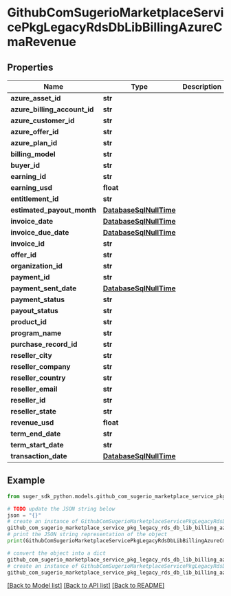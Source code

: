 # GithubComSugerioMarketplaceServicePkgLegacyRdsDbLibBillingAzureCmaRevenue


## Properties

Name | Type | Description | Notes
------------ | ------------- | ------------- | -------------
**azure_asset_id** | **str** |  | [optional] 
**azure_billing_account_id** | **str** |  | [optional] 
**azure_customer_id** | **str** |  | [optional] 
**azure_offer_id** | **str** |  | [optional] 
**azure_plan_id** | **str** |  | [optional] 
**billing_model** | **str** |  | [optional] 
**buyer_id** | **str** |  | [optional] 
**earning_id** | **str** |  | [optional] 
**earning_usd** | **float** |  | [optional] 
**entitlement_id** | **str** |  | [optional] 
**estimated_payout_month** | [**DatabaseSqlNullTime**](DatabaseSqlNullTime.md) |  | [optional] 
**invoice_date** | [**DatabaseSqlNullTime**](DatabaseSqlNullTime.md) |  | [optional] 
**invoice_due_date** | [**DatabaseSqlNullTime**](DatabaseSqlNullTime.md) |  | [optional] 
**invoice_id** | **str** |  | [optional] 
**offer_id** | **str** |  | [optional] 
**organization_id** | **str** |  | [optional] 
**payment_id** | **str** |  | [optional] 
**payment_sent_date** | [**DatabaseSqlNullTime**](DatabaseSqlNullTime.md) |  | [optional] 
**payment_status** | **str** |  | [optional] 
**payout_status** | **str** |  | [optional] 
**product_id** | **str** |  | [optional] 
**program_name** | **str** |  | [optional] 
**purchase_record_id** | **str** |  | [optional] 
**reseller_city** | **str** |  | [optional] 
**reseller_company** | **str** |  | [optional] 
**reseller_country** | **str** |  | [optional] 
**reseller_email** | **str** |  | [optional] 
**reseller_id** | **str** |  | [optional] 
**reseller_state** | **str** |  | [optional] 
**revenue_usd** | **float** |  | [optional] 
**term_end_date** | **str** |  | [optional] 
**term_start_date** | **str** |  | [optional] 
**transaction_date** | [**DatabaseSqlNullTime**](DatabaseSqlNullTime.md) |  | [optional] 

## Example

```python
from suger_sdk_python.models.github_com_sugerio_marketplace_service_pkg_legacy_rds_db_lib_billing_azure_cma_revenue import GithubComSugerioMarketplaceServicePkgLegacyRdsDbLibBillingAzureCmaRevenue

# TODO update the JSON string below
json = "{}"
# create an instance of GithubComSugerioMarketplaceServicePkgLegacyRdsDbLibBillingAzureCmaRevenue from a JSON string
github_com_sugerio_marketplace_service_pkg_legacy_rds_db_lib_billing_azure_cma_revenue_instance = GithubComSugerioMarketplaceServicePkgLegacyRdsDbLibBillingAzureCmaRevenue.from_json(json)
# print the JSON string representation of the object
print(GithubComSugerioMarketplaceServicePkgLegacyRdsDbLibBillingAzureCmaRevenue.to_json())

# convert the object into a dict
github_com_sugerio_marketplace_service_pkg_legacy_rds_db_lib_billing_azure_cma_revenue_dict = github_com_sugerio_marketplace_service_pkg_legacy_rds_db_lib_billing_azure_cma_revenue_instance.to_dict()
# create an instance of GithubComSugerioMarketplaceServicePkgLegacyRdsDbLibBillingAzureCmaRevenue from a dict
github_com_sugerio_marketplace_service_pkg_legacy_rds_db_lib_billing_azure_cma_revenue_from_dict = GithubComSugerioMarketplaceServicePkgLegacyRdsDbLibBillingAzureCmaRevenue.from_dict(github_com_sugerio_marketplace_service_pkg_legacy_rds_db_lib_billing_azure_cma_revenue_dict)
```
[[Back to Model list]](../README.md#documentation-for-models) [[Back to API list]](../README.md#documentation-for-api-endpoints) [[Back to README]](../README.md)


